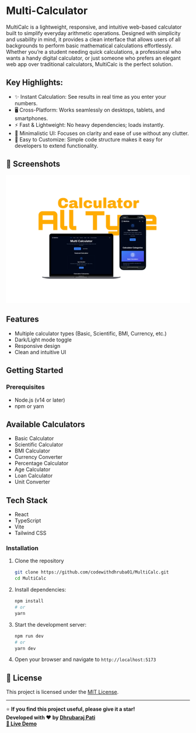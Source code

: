 # Multi-Calculator

MultiCalc is a lightweight, responsive, and intuitive web-based calculator built to simplify everyday arithmetic operations. Designed with simplicity and usability in mind, it provides a clean interface that allows users of all backgrounds to perform basic mathematical calculations effortlessly.
Whether you’re a student needing quick calculations, a professional who wants a handy digital calculator, or just someone who prefers an elegant web app over traditional calculators, MultiCalc is the perfect solution.

## Key Highlights:

- ✨ Instant Calculation: See results in real time as you enter your numbers.
- 🖥️ Cross-Platform: Works seamlessly on desktops, tablets, and smartphones.
- ⚡ Fast & Lightweight: No heavy dependencies; loads instantly.
- 🎨 Minimalistic UI: Focuses on clarity and ease of use without any clutter.
- 🔧 Easy to Customize: Simple code structure makes it easy for developers to extend functionality.

## 📸 Screenshots

![MultiCalc Screenshot](./public/Screenshoot/template.png)

## Features

- Multiple calculator types (Basic, Scientific, BMI, Currency, etc.)
- Dark/Light mode toggle
- Responsive design
- Clean and intuitive UI

## Getting Started

### Prerequisites

- Node.js (v14 or later)
- npm or yarn

## Available Calculators

- Basic Calculator
- Scientific Calculator
- BMI Calculator
- Currency Converter
- Percentage Calculator
- Age Calculator
- Loan Calculator
- Unit Converter

## Tech Stack

- React
- TypeScript
- Vite
- Tailwind CSS

### Installation

1. Clone the repository
   ```bash
   git clone https://github.com/codewithdhruba01/MultiCalc.git
   cd MultiCalc
   ````
2. Install dependencies:
   ```bash
   npm install
   # or
   yarn
   ```
3. Start the development server:
   ```bash
   npm run dev
   # or
   yarn dev
   ```
4. Open your browser and navigate to `http://localhost:5173`




## 📄 License

This project is licensed under the [MIT License](LICENSE).

---

⭐ **If you find this project useful, please give it a star!**
<br>**Developed with ❤️ by [Dhrubaraj Pati](https://github.com/codewithdhruba01) 
<br>[🔗 Live Demo](https://multi-calc-gamma.vercel.app/)**
